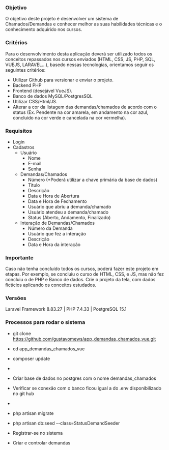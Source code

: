 ### Objetivo
O objetivo deste projeto é desenvolver um sistema de Chamados/Demandas e conhecer melhor as suas habilidades técnicas e o conhecimento adquirido nos cursos.

### Critérios
Para o desenvolvimento desta aplicação deverá ser utilizado todos os conceitos repassados nos cursos enviados (HTML, CSS, JS, PHP, SQL, VUEJS, LARAVEL...), basedo nessas tecnologias, orientamos seguir os seguintes critérios:

- Utilizar Github para versionar e enviar o projeto.
- Backend PHP
- Frontend (desejável VueJS).
- Banco de dados MySQL/PostgresSQL
- Utilizar CSS/Html/JS.
- Alterar a cor da listagem das demandas/chamados de acordo com o status (Ex. Pendente na cor amarela, em andamento na cor azul, concluído na cor verde e cancelada na cor vermelha).

### Requisitos
- Login
- Cadastros
	- Usuário
		- Nome
		- E-mail
		- Senha
	- Demandas/Chamados
		- Número (*Poderá utilizar a chave primária da base de dados)
		- Título
		- Descrição
		- Data e Hora de Abertura
		- Data e Hora de Fechamento
		- Usuário que abriu a demanda/chamado
		- Usuário atendeu a demanda/chamado
		- Status (Aberto, Andamento, Finalizado)
	- Interação de Demandas/Chamados
		- Número da Demanda
		- Usuário que fez a interação
		- Descrição
		- Data e Hora da interação

### Importante
Caso não tenha concluído todos os cursos, poderá fazer este projeto em etapas. Por exemplo, se concluiu o curso de HTML, CSS, e JS, mas não fez concluiu o de PHP e Banco de dados. Crie o projeto da tela, com dados fictícios aplicando os conceitos estudados.



### Versões
Laravel Framework 8.83.27 |
PHP 7.4.33 |
PostgreSQL 15.1

### Processos para rodar o sistema
- git clone https://github.com/gustavomews/app_demandas_chamados_vue.git
- cd app_demandas_chamados_vue
- composer update
- 
- Criar base de dados no postgres com o nome demandas_chamados
- Verificar se conexão com o banco ficou igual a do .env disponibilizado no git hub
- 
- php artisan migrate
- php artisan db:seed --class=StatusDemandSeeder

- Registrar-se no sistema
- Criar e controlar demandas